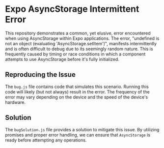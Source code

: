 # Expo AsyncStorage Intermittent Error

This repository demonstrates a common, yet elusive, error encountered when using AsyncStorage within Expo applications. The error, "undefined is not an object (evaluating 'AsyncStorage.setItem')", manifests intermittently and is often difficult to debug due to its seemingly random nature. This is frequently caused by timing or race conditions in which a component attempts to use AsyncStorage before it's fully initialized.

## Reproducing the Issue

The `bug.js` file contains code that simulates this scenario. Running this code will likely (but not always) result in the error.  The frequency of the error may vary depending on the device and the speed of the device's hardware.

## Solution

The `bugSolution.js` file provides a solution to mitigate this issue. By utilizing promises and proper error handling, we can ensure that `AsyncStorage` is ready before attempting any operations.